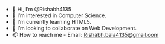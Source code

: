 - 👋 Hi, I’m @Rishabh4135
- 👀 I’m interested in Computer Science.
- 🌱 I’m currently learning HTML5.
- 💞️ I’m looking to collaborate on Web Development. 
- 📫 How to reach me - Email: Rishabh.bala4135@gmail.com

<!---
Rishabh4135/Rishabh4135 is a ✨ special ✨ repository because its `README.md` (this file) appears on your GitHub profile.
You can click the Preview link to take a look at your changes.
--->
